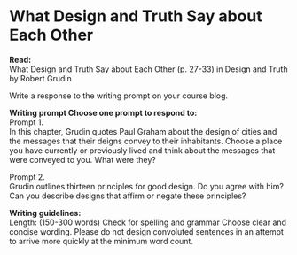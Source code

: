 # What Design and Truth Say about Each Other

**Read:**  
What Design and Truth Say about Each Other (p. 27-33) in Design and Truth by Robert Grudin

Write a response to the writing prompt on your course blog.

**Writing prompt Choose one prompt to respond to:**  
Prompt 1.  
In this chapter, Grudin quotes Paul Graham about the design of cities and the messages that their deigns convey to their inhabitants. Choose a place you have currently or previously lived and think about the messages that were conveyed to you. What were they?

Prompt 2.  
Grudin outlines thirteen principles for good design. Do you agree with him? Can you describe designs that affirm or negate these principles?

**Writing guidelines:**  
Length: (150-300 words)
Check for spelling and grammar
Choose clear and concise wording. Please do not design convoluted sentences in an attempt to arrive more quickly at the minimum word count.